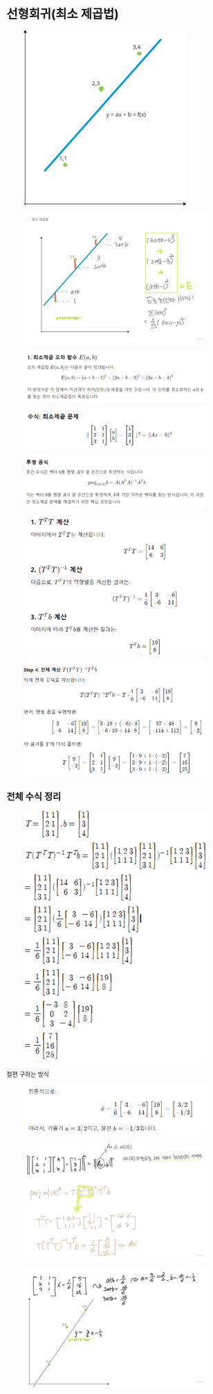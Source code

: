 # 선형회귀(최소 제곱법)

<figure><img src="../../../../../../.gitbook/assets/image (1) (1).png" alt="" width="375"><figcaption></figcaption></figure>

<figure><img src="../../../../../../.gitbook/assets/image (2) (1).png" alt=""><figcaption></figcaption></figure>

<figure><img src="../../../../../../.gitbook/assets/image (8) (1).png" alt=""><figcaption></figcaption></figure>

<figure><img src="../../../../../../.gitbook/assets/image (4) (1).png" alt=""><figcaption></figcaption></figure>

<figure><img src="../../../../../../.gitbook/assets/image (5) (1).png" alt=""><figcaption></figcaption></figure>

<figure><img src="../../../../../../.gitbook/assets/image (18).png" alt=""><figcaption></figcaption></figure>

<figure><img src="../../../../../../.gitbook/assets/image (15).png" alt=""><figcaption></figcaption></figure>

## 전체 수식 정리

<figure><img src="../../../../../../.gitbook/assets/image (14).png" alt=""><figcaption></figcaption></figure>

절편 구하는 방식

<figure><img src="../../../../../../.gitbook/assets/image (19).png" alt=""><figcaption></figcaption></figure>

<figure><img src="../../../../../../.gitbook/assets/image (3) (1).png" alt=""><figcaption></figcaption></figure>

<figure><img src="../../../../../../.gitbook/assets/image (16).png" alt=""><figcaption></figcaption></figure>
